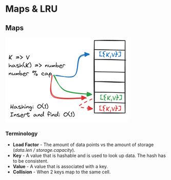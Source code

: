 # Maps & LRU

## Maps

![maps](./images/maps.excalidraw.png)

### Terminology

-   **Load Factor** - The amount of data points vs the amount of storage (_data.len / storage.capacity_).
-   **Key** - A value that is hashable and is used to look up data. The hash has to be consistent.
-   **Value** - A value that is associated with a key.
-   **Collision** - When 2 keys map to the same cell.
